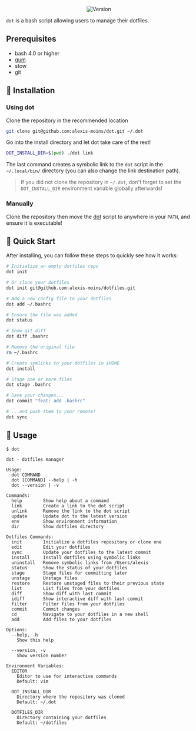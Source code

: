 <div align='center'>

![Version](https://img.shields.io/badge/version-0.1.0-blue.svg)

</div>

`dot` is a bash script allowing users to manage their dotfiles.

## Prerequisites

- bash 4.0 or higher
- [gum](https://github.com/charmbracelet/gum)
- stow
- git


## 🧰 Installation

### Using dot

Clone the repository in the recommended location
```bash
git clone git@github.com:alexis-moins/dot.git ~/.dot
```

Go into the install directory and let dot take care of the rest!
```bash
DOT_INSTALL_DIR=$(pwd) ./dot link
```

The last command creates a symbolic link to the `dot` script in the `~/.local/bin/` directory (you can also change the link destination path). 

> If you did not clone the repository in `~/.dot`, don't forget to set the `DOT_INSTALL_DIR` environment variable globally afterwards!

### Manually

Clone the repository then move the [dot](dot) script to anywhere in your `PATH`, and ensure it is executable!

## 🌱 Quick Start

After installing, you can follow these steps to quickly see how it works:

```bash
# Initialize an empty dotfiles repo
dot init

# Or clone your dotfiles
dot init git@github.com:alexis-moins/dotfiles.git

# Add a new config file to your dotfiles
dot add ~/.bashrc

# Ensure the file was added
dot status

# Show git diff
dot diff .bashrc

# Remove the original file
rm ~/.bashrc

# Create symlinks to your dotfiles in $HOME
dot install

# Stage one or more files
dot stage .bashrc

# Save your changes...
dot commit "feat: add .bashrc"

# ...and push them to your remote!
dot sync
```

## 🚦 Usage

```
$ dot

dot - dotfiles manager

Usage:
  dot COMMAND
  dot [COMMAND] --help | -h
  dot --version | -v

Commands:
  help        Show help about a command
  link        Create a link to the dot script
  unlink      Remove the link to the dot script
  update      Update dot to the latest version
  env         Show environment information
  dir         Show dotfiles directory

Dotfiles Commands:
  init        Initialize a dotfiles repository or clone one
  edit        Edit your dotfiles
  sync        Update your dotfiles to the latest commit
  install     Install dotfiles using symbolic links
  uninstall   Remove symbolic links from /Users/alexis
  status      Show the status of your dotfiles
  stage       Stage files for committing later
  unstage     Unstage files
  restore     Restore unstaged files to their previous state
  list        List files from your dotfiles
  diff        Show diff with last commit
  idiff       Show interactive diff with last commit
  filter      Filter files from your dotfiles
  commit      Commit changes
  cd          Navigate to your dotfiles in a new shell
  add         Add files to your dotfiles

Options:
  --help, -h
    Show this help

  --version, -v
    Show version number

Environment Variables:
  EDITOR
    Editor to use for interactive commands
    Default: vim

  DOT_INSTALL_DIR
    Directory where the repository was cloned
    Default: ~/.dot

  DOTFILES_DIR
    Directory containing your dotfiles
    Default: ~/dotfiles
```

